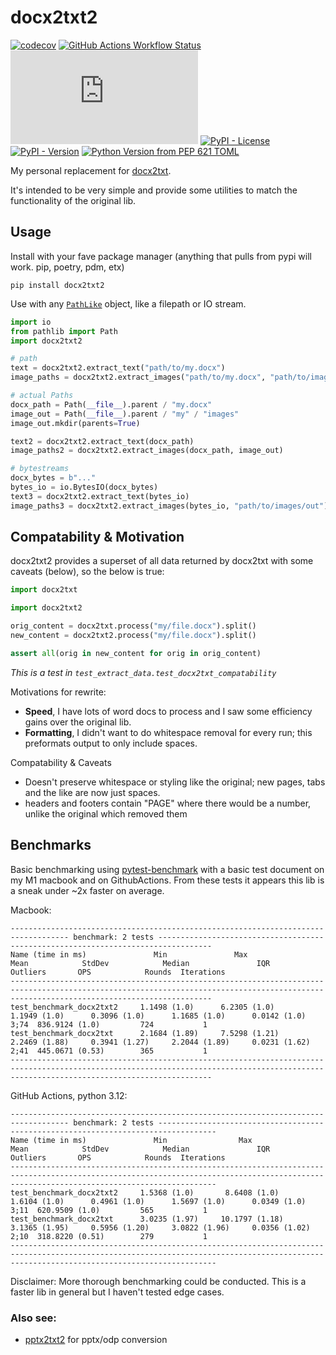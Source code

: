 # docx2txt2

[![codecov](https://codecov.io/gh/GitToby/docx2txt2/graph/badge.svg?token=12KF8ARYVZ)](https://codecov.io/gh/GitToby/docx2txt2)
[![GitHub Actions Workflow Status](https://img.shields.io/github/actions/workflow/status/GitToby/docx2txt2/lint-and-test.yaml)](https://github.com/GitToby/docx2txt2/actions/workflows/lint-and-test.yaml)
[![GitHub file size in bytes](https://img.shields.io/github/size/GitToby/docx2txt2/src%2Fdocx2txt2%2F__init__.py)](https://github.com/GitToby/docx2txt2/blob/master/src/docx2txt2/__init__.py)
[![PyPI - License](https://img.shields.io/pypi/l/docx2txt2)](https://github.com/GitToby/docx2txt2/blob/master/LICENSE.txt)
[![PyPI - Version](https://img.shields.io/pypi/v/docx2txt2)](https://pypi.org/project/docx2txt2/)
[![Python Version from PEP 621 TOML](https://img.shields.io/python/required-version-toml?tomlFilePath=https%3A%2F%2Fraw.githubusercontent.com%2FGitToby%2Fdocx2txt2%2Fmaster%2Fpyproject.toml)](https://pypi.org/project/docx2txt2/)

My personal replacement for [docx2txt](https://github.com/ankushshah89/python-docx2txt).

It's intended to be very simple and provide some utilities to match the functionality of the original lib.


## Usage

Install with your fave package manager (anything that pulls from pypi will work. pip, poetry, pdm, etx)

```
pip install docx2txt2
```

Use with any [`PathLike`](https://docs.python.org/3/library/os.html#os.PathLike) object, like a filepath or IO stream.

```python
import io
from pathlib import Path
import docx2txt2

# path
text = docx2txt2.extract_text("path/to/my.docx")
image_paths = docx2txt2.extract_images("path/to/my.docx", "path/to/images/out")

# actual Paths
docx_path = Path(__file__).parent / "my.docx"
image_out = Path(__file__).parent / "my" / "images"
image_out.mkdir(parents=True)

text2 = docx2txt2.extract_text(docx_path)
image_paths2 = docx2txt2.extract_images(docx_path, image_out)

# bytestreams
docx_bytes = b"..."
bytes_io = io.BytesIO(docx_bytes)
text3 = docx2txt2.extract_text(bytes_io)
image_paths3 = docx2txt2.extract_images(bytes_io, "path/to/images/out")
```

## Compatability & Motivation

docx2txt2 provides a superset of all data returned by docx2txt with some caveats (below), so the below is true:

```python
import docx2txt

import docx2txt2

orig_content = docx2txt.process("my/file.docx").split()
new_content = docx2txt2.process("my/file.docx").split()

assert all(orig in new_content for orig in orig_content)
```

_This is a test in `test_extract_data.test_docx2txt_compatability`_

Motivations for rewrite:

- **Speed**, I have lots of word docs to process and I saw some efficiency gains over the original lib.
- **Formatting**, I didn't want to do whitespace removal for every run; this preformats output to only include spaces.

Compatability & Caveats

- Doesn't preserve whitespace or styling like the original; new pages, tabs and the like are now just spaces.
- headers and footers contain "PAGE" where there would be a number, unlike the original which removed them

## Benchmarks

Basic benchmarking using [pytest-benchmark](https://pytest-benchmark.readthedocs.io) with a basic test document on my M1 macbook and on GithubActions.
From these tests it appears this lib is a sneak under ~2x faster on average.

Macbook:

```
----------------------------------------------------------------------------------- benchmark: 2 tests ----------------------------------------------------------------------------------
Name (time in ms)               Min               Max              Mean            StdDev            Median               IQR            Outliers       OPS            Rounds  Iterations
-----------------------------------------------------------------------------------------------------------------------------------------------------------------------------------------
test_benchmark_docx2txt2     1.1498 (1.0)      6.2305 (1.0)      1.1949 (1.0)      0.3096 (1.0)      1.1685 (1.0)      0.0142 (1.0)          3;74  836.9124 (1.0)         724           1
test_benchmark_docx2txt      2.1684 (1.89)     7.5298 (1.21)     2.2469 (1.88)     0.3941 (1.27)     2.2044 (1.89)     0.0231 (1.62)         2;41  445.0671 (0.53)        365           1
-----------------------------------------------------------------------------------------------------------------------------------------------------------------------------------------
```

GitHub Actions, python 3.12:

```
----------------------------------------------------------------------------------- benchmark: 2 tests -----------------------------------------------------------------------------------
Name (time in ms)               Min                Max              Mean            StdDev            Median               IQR            Outliers       OPS            Rounds  Iterations
------------------------------------------------------------------------------------------------------------------------------------------------------------------------------------------
test_benchmark_docx2txt2     1.5368 (1.0)       8.6408 (1.0)      1.6104 (1.0)      0.4961 (1.0)      1.5697 (1.0)      0.0349 (1.0)          3;11  620.9509 (1.0)         565           1
test_benchmark_docx2txt      3.0235 (1.97)     10.1797 (1.18)     3.1365 (1.95)     0.5956 (1.20)     3.0822 (1.96)     0.0356 (1.02)         2;10  318.8220 (0.51)        279           1
------------------------------------------------------------------------------------------------------------------------------------------------------------------------------------------
```

Disclaimer: More thorough benchmarking could be conducted. This is a faster lib in general but I haven't tested edge cases.


### Also see:
*  [pptx2txt2](https://github.com/GitToby/pptx2txt2) for pptx/odp conversion
